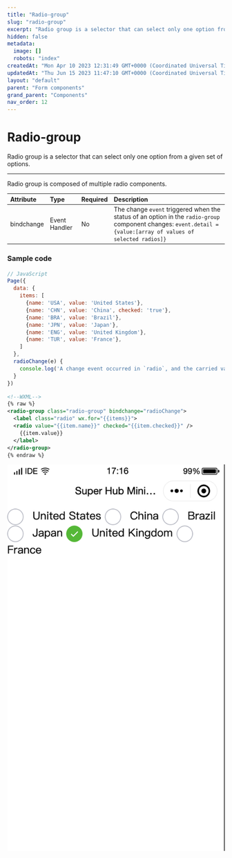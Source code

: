 ```yaml
---
title: "Radio-group"
slug: "radio-group"
excerpt: "Radio group is a selector that can select only one option from a given set of options."
hidden: false
metadata: 
  image: []
  robots: "index"
createdAt: "Mon Apr 10 2023 12:31:49 GMT+0000 (Coordinated Universal Time)"
updatedAt: "Thu Jun 15 2023 11:47:10 GMT+0000 (Coordinated Universal Time)"
layout: "default"
parent: "Form components"
grand_parent: "Components"
nav_order: 12
---
```

# Radio-group 
Radio group is a selector that can select only one option from a given set of options.

***

Radio group is composed of multiple radio components.

| Attribute  | Type          | Required | Description                                                                                                                                                     |
| :--------- | :------------ | :------- | :-------------------------------------------------------------------------------------------------------------------------------------------------------------- |
| bindchange | Event Handler | No       | The change `event` triggered when the status of an option in the `radio-group` component changes: `event.detail = {value:[array of values of selected radios]}` |

### Sample code

```javascript
// JavaScript
Page({
  data: {
    items: [
      {name: 'USA', value: 'United States'},
      {name: 'CHN', value: 'China', checked: 'true'},
      {name: 'BRA', value: 'Brazil'},
      {name: 'JPN', value: 'Japan'},
      {name: 'ENG', value: 'United Kingdom'},
      {name: 'TUR', value: 'France'},
    ]
  },
  radioChange(e) {
  	console.log('A change event occurred in `radio`, and the carried value is ', e.detail.value)
  }
})

```
```xml
<!--WXML-->
{% raw %}
<radio-group class="radio-group" bindchange="radioChange">
  <label class="radio" wx.for="{{items}}">
  <radio value="{{item.name}}" checked="{{item.checked}}" />
  	{{item.value}}
  </label>
</radio-group>
{% endraw %}
```

![](../../assets/images/164e159-Screenshot_2023-06-15_at_5.16.50_PM.png)
